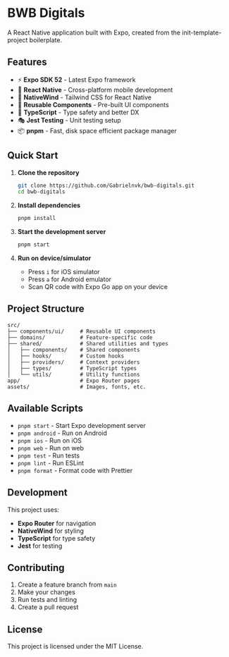 # BWB Digitals

A React Native application built with Expo, created from the init-template-project boilerplate.

## Features

- ⚡ **Expo SDK 52** - Latest Expo framework
- 📱 **React Native** - Cross-platform mobile development
- 🎨 **NativeWind** - Tailwind CSS for React Native
- 🧩 **Reusable Components** - Pre-built UI components
- 📝 **TypeScript** - Type safety and better DX
- 🎭 **Jest Testing** - Unit testing setup
- 📦 **pnpm** - Fast, disk space efficient package manager

## Quick Start

1. **Clone the repository**
   ```bash
   git clone https://github.com/Gabrielnvk/bwb-digitals.git
   cd bwb-digitals
   ```

2. **Install dependencies**
   ```bash
   pnpm install
   ```

3. **Start the development server**
   ```bash
   pnpm start
   ```

4. **Run on device/simulator**
   - Press `i` for iOS simulator
   - Press `a` for Android emulator
   - Scan QR code with Expo Go app on your device

## Project Structure

```
src/
├── components/ui/     # Reusable UI components
├── domains/           # Feature-specific code
├── shared/            # Shared utilities and types
│   ├── components/    # Shared components
│   ├── hooks/         # Custom hooks
│   ├── providers/     # Context providers
│   ├── types/         # TypeScript types
│   └── utils/         # Utility functions
app/                   # Expo Router pages
assets/                # Images, fonts, etc.
```

## Available Scripts

- `pnpm start` - Start Expo development server
- `pnpm android` - Run on Android
- `pnpm ios` - Run on iOS
- `pnpm web` - Run on web
- `pnpm test` - Run tests
- `pnpm lint` - Run ESLint
- `pnpm format` - Format code with Prettier

## Development

This project uses:
- **Expo Router** for navigation
- **NativeWind** for styling
- **TypeScript** for type safety
- **Jest** for testing

## Contributing

1. Create a feature branch from `main`
2. Make your changes
3. Run tests and linting
4. Create a pull request

## License

This project is licensed under the MIT License.
